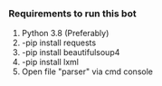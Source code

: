 ### Requirements to run this bot

1. Python 3.8 (Preferably)
2. -pip install requests
3. -pip install beautifulsoup4
4. -pip install lxml
5. Open file "parser" via cmd console
